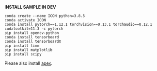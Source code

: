 
**INSTALL SAMPLE IN DEV**

```
conda create --name ICON python=3.8.5
conda activate ICON
conda install pytorch==1.12.1 torchvision==0.13.1 torchaudio==0.12.1 cudatoolkit=11.3 -c pytorch
pip install opencv-python
conda install tensorboard
conda install tensorboardX
pip install timm
pip install matplotlib
pip install scipy
```

Please also install [apex](https://github.com/NVIDIA/apex).
